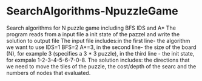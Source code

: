# SearchAlgorithms-NpuzzleGame
Search algorithms for N puzzle game including BFS IDS and A* 
The program reads from a input file a init state of the pazzel and write the solution to output file 
The input file includes:in the first line- the algorithm we want to use IDS=1 BFS=2 A*=3, in the second line- the size of the board (N),
for example 3 (specifies a 3 * 3 puzzle), in the third line - the init state, for exmpale 1-2-3-4-5-6-7-0-8.
The solution includes: the directions that we need to move the tiles of the puzzle,
the cost/depth of the searc and the numbers of nodes that evaluated.
